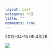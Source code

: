 ```yaml
---
layout: post
category: 사진
title: ''
comments: true
---
```

2012-04-15 09:43:26


  

![][link0]

  


[link0]:https://t1.daumcdn.net/cfile/tistory/1709C24F4F8A19AA16
